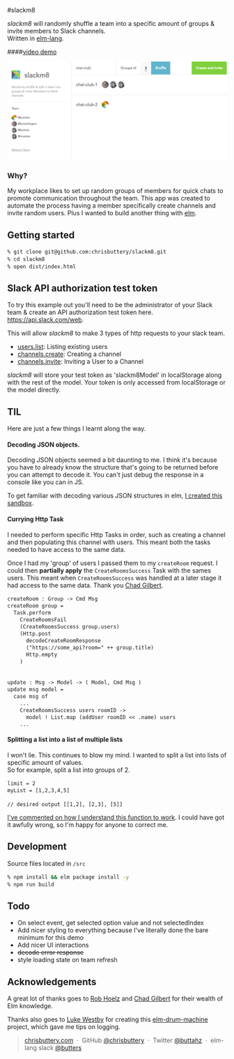 #slackm8

_slackm8_ will randomly shuffle a team into a specific amount of groups & invite members to Slack channels.  
Written in [elm-lang](http://elm-lang.org/).

####[video demo](https://cloudup.com/ceqHFQ7HUJN)

![alt tag](https://github.com/chrisbuttery/slackm8/blob/master/slackm8.png)

### Why?

My workplace likes to set up random groups of members for quick chats to promote communication throughout the team. This app was created to automate the process having a member specifically create channels and invite random users. Plus I wanted to build another thing with [elm](http://elm-lang.org/).

## Getting started

```bash
% git clone git@github.com:chrisbuttery/slackm8.git
% cd slackm8
% open dist/index.html
```

## Slack API authorization test token

To try this example out you'll need to be the administrator of your Slack team & create an API authorization test token here. https://api.slack.com/web.

This will allow _slackm8_ to make 3 types of http requests to your slack team.

* [users.list](https://api.slack.com/methods/users.list): Listing existing users
* [channels.create](https://api.slack.com/methods/channels.create): Creating a channel
* [channels.invite](https://api.slack.com/methods/channels.invite): Inviting a User to a Channel

_slackm8_ will store your test token as 'slackm8Model' in localStorage along with the rest of the model. Your token is only accessed from localStorage or the model directly.


## TIL

Here are just a few things I learnt along the way.

#### Decoding JSON objects.
Decoding JSON objects seemed a bit daunting to me. I think it's because you have to already know the structure that's going to be returned before you can attempt to decode it. You can't just debug the response in a console like you can in JS.

To get familiar with decoding various JSON structures in elm, [I created this sandbox](https://github.com/chrisbuttery/elm-simple-json-decoding).

#### Currying Http Task

I needed to perform specific Http Tasks in order, such as creating a channel and then populating this channel with users. This meant both the tasks needed to have access to the same data.

Once I had my 'group' of users I passed them to my `createRoom` request. I could then **partially apply** the `CreateRoomsSuccess` Task with the sames users. This meant when `CreateRoomsSuccess` was handled at a later stage it had access to the same data.
Thank you [Chad Gilbert](https://github.com/freakingawesome).

```
createRoom : Group -> Cmd Msg
createRoom group =
  Task.perform
    CreateRoomsFail
    (CreateRoomsSuccess group.users)
    (Http.post
      decodeCreateRoomResponse
      ("https://some_api?room=" ++ group.title)
      Http.empty
    )


update : Msg -> Model -> ( Model, Cmd Msg )
update msg model =
  case msg of
    ...
    CreateRoomsSuccess users roomID ->
      model ! List.map (addUser roomID << .name) users
    ...
```

#### Splitting a list into a list of multiple lists

I won't lie. This continues to blow my mind.
I wanted to split a list into lists of specific amount of values.  
So for example, split a list into groups of 2.  

```
limit = 2
myList = [1,2,3,4,5]

// desired output [[1,2], [2,3], [5]]
```

[I've commented on how I understand this function to work](https://github.com/chrisbuttery/slackm8/blob/master/src/Split.elm). I could have got it awfully wrong, so I'm happy for anyone to correct me.


## Development

Source files located in `/src`

```bash
% npm install && elm package install -y
% npm run build
```

## Todo

- On select event, get selected option value and not selectedIndex
- Add nicer styling to everything because I've literally done the bare minimum for this demo
- Add nicer UI interactions
- ~~decode error response~~
- style loading state on team refresh

## Acknowledgements

A great lot of thanks goes to [Rob Hoelz](https://github.com/hoelzro) and [Chad Gilbert](https://github.com/freakingawesome) for their wealth of Elm knowledge.

Thanks also goes to [Luke Westby](https://github.com/lukewestby) for creating this [elm-drum-machine](https://github.com/lukewestby/elm-drum-machine) project, which gave me tips on logging.

> [chrisbuttery.com](http://chrisbuttery.com) &nbsp;&middot;&nbsp;
> GitHub [@chrisbuttery](https://github.com/chrisbuttery) &nbsp;&middot;&nbsp;
> Twitter [@buttahz](https://twitter.com/buttahz) &nbsp;&middot;&nbsp;
> elm-lang slack [@butters](http://elmlang.herokuapp.com/)
